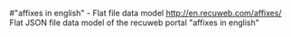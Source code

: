 #"affixes in english" - Flat file data model
http://en.recuweb.com/affixes/
Flat JSON file data model of the recuweb portal "affixes in english"
